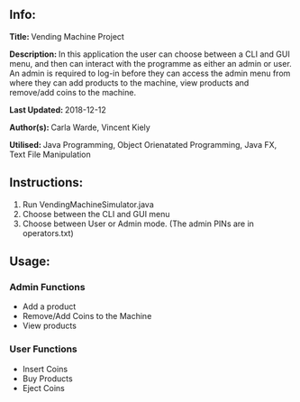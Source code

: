 <h2>Info:</h2>
<p><b>Title: </b>Vending Machine Project</p>
<p><b>Description: </b>In this application the user can choose between a CLI and GUI menu, and then can interact with the programme as either an admin or user. An admin is required to log-in before they can access the admin menu from where they can add products to the machine, view products and remove/add coins to the machine.</p>
<p><b>Last Updated: </b>2018-12-12</p>
<p><b>Author(s): </b>Carla Warde, Vincent Kiely</p>
<p><b>Utilised: </b>Java Programming, Object Orienatated Programming, Java FX, Text File Manipulation</p>

<h2>Instructions:</h2>
<ol>
<li>Run VendingMachineSimulator.java</li>
<li>Choose between the CLI and GUI menu</li>
<li>Choose between User or Admin mode. (The admin PINs are in operators.txt)</li>
</ol>

<h2>Usage:</h2>
<h3>Admin Functions</h3>
<ul>
<li>Add a product</li>
<li>Remove/Add Coins to the Machine</li>
<li>View products</li>
</ul>
<h3>User Functions</h3>
<ul>
<li>Insert Coins</li>
<li>Buy Products</li>
<li>Eject Coins</li>
</ul>
